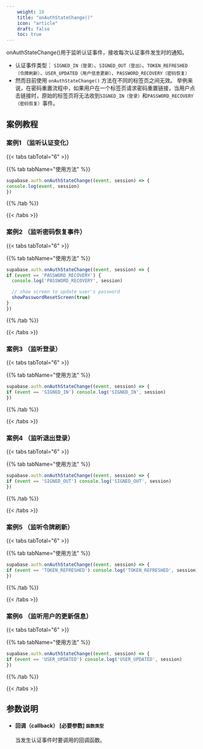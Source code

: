 ```yaml
---
    weight: 18
    title: "onAuthStateChange()"
    icon: "article"
    draft: false
    toc: true
---
```



onAuthStateChange()用于监听认证事件，接收每次认证事件发生时的通知。

* 认证事件类型： `SIGNED_IN（登录）`、`SIGNED_OUT（登出）`、`TOKEN_REFRESHED（令牌刷新）`、`USER_UPDATED（用户信息更新）`、`PASSWORD_RECOVERY（密码恢复）`
* 然而目前使用 `onAuthStateChange()` 方法在不同的标签页之间无效。
举例来说，在密码重置流程中，如果用户在一个标签页请求密码重置链接，当用户点击链接时，原始的标签页将无法收到`SIGNED_IN（登录）`和`PASSWORD_RECOVERY（密码恢复）`事件。





## 案例教程

### 案例1 （监听认证变化）

{{< tabs tabTotal="6" >}}

{{% tab tabName="使用方法" %}}



  ```ts
supabase.auth.onAuthStateChange((event, session) => {
  console.log(event, session)
})
  ```


{{% /tab %}}

{{< /tabs >}}


### 案例2 （监听密码恢复事件）

{{< tabs tabTotal="6" >}}

{{% tab tabName="使用方法" %}}



  ```ts
supabase.auth.onAuthStateChange((event, session) => {
  if (event == 'PASSWORD_RECOVERY') {
    console.log('PASSWORD_RECOVERY', session)

    // show screen to update user's password
    showPasswordResetScreen(true)
  }
})
  ```


{{% /tab %}}

{{< /tabs >}}

### 案例3 （监听登录）

{{< tabs tabTotal="6" >}}

{{% tab tabName="使用方法" %}}



  ```ts
supabase.auth.onAuthStateChange((event, session) => {
  if (event == 'SIGNED_IN') console.log('SIGNED_IN', session)
})
  ```


{{% /tab %}}

{{< /tabs >}}

### 案例4 （监听退出登录）

{{< tabs tabTotal="6" >}}

{{% tab tabName="使用方法" %}}



  ```ts
supabase.auth.onAuthStateChange((event, session) => {
  if (event == 'SIGNED_OUT') console.log('SIGNED_OUT', session)
})
  ```


{{% /tab %}}

{{< /tabs >}}


### 案例5 （监听令牌刷新）

{{< tabs tabTotal="6" >}}

{{% tab tabName="使用方法" %}}



  ```ts
supabase.auth.onAuthStateChange((event, session) => {
  if (event == 'TOKEN_REFRESHED') console.log('TOKEN_REFRESHED', session)
})
  ```


{{% /tab %}}

{{< /tabs >}}


### 案例6 （监听用户的更新信息）

{{< tabs tabTotal="6" >}}

{{% tab tabName="使用方法" %}}



  ```ts
supabase.auth.onAuthStateChange((event, session) => {
  if (event == 'USER_UPDATED') console.log('USER_UPDATED', session)
})
  ```


{{% /tab %}}

{{< /tabs >}}






## 参数说明


<ul className="method-list-group">
  
<li className="method-list-item">
  <h4 className="method-list-item-label">
    <span className="method-list-item-label-name">
      回调（callback）
    </span>
    <span className="method-list-item-label-badge required">
      [必要参数]
    </span>
    <span className="method-list-item-validation">
      <code>函数类型</code>
    </span>
  </h4>
  <div class="method-list-item-description">

当发生认证事件时要调用的回调函数。

  </div>
  
</li>

</ul>